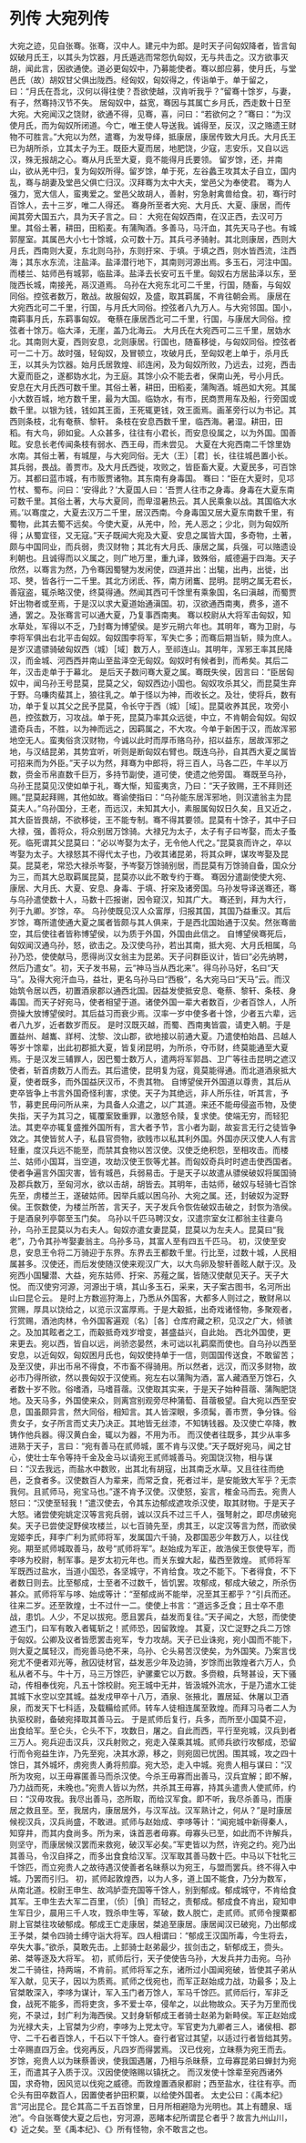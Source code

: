 # 列传 大宛列传
大宛之迹，见自张骞。张骞，汉中人。建元中为郎。是时天子问匈奴降者，皆言匈奴破月氏王，以其头为饮器，月氏遁逃而常怨仇匈奴，无与共击之。汉方欲事灭胡，闻此言，因欲通使。道必更匈奴中，乃募能使者。骞以郎应募，使月氏，与堂邑氏（故）胡奴甘父俱出陇西。经匈奴，匈奴得之，传诣单于。单于留之，曰：“月氏在吾北，汉何以得往使？吾欲使越，汉肯听我乎？”留骞十馀岁，与妻，有子，然骞持汉节不失。
居匈奴中，益宽，骞因与其属亡乡月氏，西走数十日至大宛。大宛闻汉之饶财，欲通不得，见骞，喜，问曰：“若欲何之？”骞曰：“为汉使月氏，而为匈奴所闭道。今亡，唯王使人导送我。诚得至，反汉，汉之赂遗王财物不可胜言。”大宛以为然，遣骞，为发导绎，抵康居，康居传致大月氏。大月氏王已为胡所杀，立其太子为王。既臣大夏而居，地肥饶，少寇，志安乐，又自以远汉，殊无报胡之心。骞从月氏至大夏，竟不能得月氏要领。
留岁馀，还，并南山，欲从羌中归，复为匈奴所得。留岁馀，单于死，左谷蠡王攻其太子自立，国内乱，骞与胡妻及堂邑父俱亡归汉。汉拜骞为太中大夫，堂邑父为奉使君。
骞为人强力，宽大信人，蛮夷爱之。堂邑父故胡人，善射，穷急射禽兽给食。初，骞行时百馀人，去十三岁，唯二人得还。
骞身所至者大宛、大月氏、大夏、康居，而传闻其旁大国五六，具为天子言之。曰：
大宛在匈奴西南，在汉正西，去汉可万里。其俗土著，耕田，田稻麦。有蒲陶酒。多善马，马汗血，其先天马子也。有城郭屋室。其属邑大小七十馀城，众可数十万。其兵弓矛骑射。其北则康居，西则大月氏，西南则大夏，东北则乌孙，东则扜穼、于填。于填之西，则水皆西流，注西海；其东水东流，注盐泽。盐泽潜行地下，其南则河源出焉。多玉石，河注中国。而楼兰、姑师邑有城郭，临盐泽。盐泽去长安可五千里。匈奴右方居盐泽以东，至陇西长城，南接羌，鬲汉道焉。
乌孙在大宛东北可二千里，行国，随畜，与匈奴同俗。控弦者数万，敢战。故服匈奴，及盛，取其羁属，不肯往朝会焉。
康居在大宛西北可二千里，行国，与月氏大同俗。控弦者八九万人。与大宛邻国。国小，南羁事月氏，东羁事匈奴。
奄蔡在康居西北可二千里，行国，与康居大同俗。控弦者十馀万。临大泽，无崖，盖乃北海云。
大月氏在大宛西可二三千里，居妫水北。其南则大夏，西则安息，北则康居。行国也，随畜移徙，与匈奴同俗。控弦者可一二十万。故时强，轻匈奴，及冒顿立，攻破月氏，至匈奴老上单于，杀月氏王，以其头为饮器。始月氏居敦煌、祁连闲，及为匈奴所败，乃远去，过宛，西击大夏而臣之，遂都妫水北，为王庭。其馀小众不能去者，保南山羌，号小月氏。
安息在大月氏西可数千里。其俗土著，耕田，田稻麦，蒲陶酒。城邑如大宛。其属小大数百城，地方数千里，最为大国。临妫水，有市，民商贾用车及船，行旁国或数千里。以银为钱，钱如其王面，王死辄更钱，效王面焉。画革旁行以为书记。其西则条枝，北有奄蔡、黎轩。
条枝在安息西数千里，临西海。暑湿。耕田，田稻。有大鸟，卵如瓮。人众甚多，往往有小君长，而安息役属之，以为外国。国善眩。安息长老传闻条枝有弱水、西王母，而未尝见。
大夏在大宛西南二千馀里妫水南。其俗土著，有城屋，与大宛同俗。无大（王）［君］长，往往城邑置小长。其兵弱，畏战。善贾市。及大月氏西徙，攻败之，皆臣畜大夏。大夏民多，可百馀万。其都曰蓝市城，有市贩贾诸物。其东南有身毒国。
骞曰：“臣在大夏时，见邛竹杖、蜀布。问曰：‘安得此？’大夏国人曰：‘吾贾人往市之身毒。身毒在大夏东南可数千里。其俗土著，大与大夏同，而卑湿暑热云。其人民乘象以战。其国临大水焉。’以骞度之，大夏去汉万二千里，居汉西南。今身毒国又居大夏东南数千里，有蜀物，此其去蜀不远矣。今使大夏，从羌中，险，羌人恶之；少北，则为匈奴所得；从蜀宜径，又无寇。”天子既闻大宛及大夏、安息之属皆大国，多奇物，土著，颇与中国同业，而兵弱，贵汉财物；其北有大月氏、康居之属，兵强，可以赂遗设利朝也。且诚得而以义属之，则广地万里，重九译，致殊俗，威德遍于四海。天子欣然，以骞言为然，乃令骞因蜀犍为发闲使，四道并出：出駹，出冉，出徙，出邛、僰，皆各行一二千里。其北方闭氐、筰，南方闭巂、昆明。昆明之属无君长，善寇盗，辄杀略汉使，终莫得通。然闻其西可千馀里有乘象国，名曰滇越，而蜀贾奸出物者或至焉，于是汉以求大夏道始通滇国。初，汉欲通西南夷，费多，道不通，罢之。及张骞言可以通大夏，乃复事西南夷。
骞以校尉从大将军击匈奴，知水草处，军得以不乏，乃封骞为博望侯。是岁元朔六年也。其明年，骞为卫尉，与李将军俱出右北平击匈奴。匈奴围李将军，军失亡多；而骞后期当斩，赎为庶人。是岁汉遣骠骑破匈奴西（城）［域］数万人，至祁连山。其明年，浑邪王率其民降汉，而金城、河西西并南山至盐泽空无匈奴。匈奴时有候者到，而希矣。其后二年，汉击走单于于幕北。
是后天子数问骞大夏之属。骞既失侯，因言曰：“臣居匈奴中，闻乌孙王号昆莫，昆莫之父，匈奴西边小国也。匈奴攻杀其父，而昆莫生弃于野。乌嗛肉蜚其上，狼往乳之。单于怪以为神，而收长之。及壮，使将兵，数有功，单于复以其父之民予昆莫，令长守于西（城）［域］。昆莫收养其民，攻旁小邑，控弦数万，习攻战。单于死，昆莫乃率其众远徙，中立，不肯朝会匈奴。匈奴遣奇兵击，不胜，以为神而远之，因羁属之，不大攻。今单于新困于汉，而故浑邪地空无人。蛮夷俗贪汉财物，今诚以此时而厚币赂乌孙，招以益东，居故浑邪之地，与汉结昆弟，其势宜听，听则是断匈奴右臂也。既连乌孙，自其西大夏之属皆可招来而为外臣。”天子以为然，拜骞为中郎将，将三百人，马各二匹，牛羊以万数，赍金币帛直数千巨万，多持节副使，道可使，使遗之他旁国。
骞既至乌孙，乌孙王昆莫见汉使如单于礼，骞大惭，知蛮夷贪，乃曰：“天子致赐，王不拜则还赐。”昆莫起拜赐，其他如故。骞谕使指曰：“乌孙能东居浑邪地，则汉遣翁主为昆莫夫人。”乌孙国分，王老，而远汉，未知其大小，素服属匈奴日久矣，且又近之，其大臣皆畏胡，不欲移徙，王不能专制。骞不得其要领。昆莫有十馀子，其中子曰大禄，强，善将众，将众别居万馀骑。大禄兄为太子，太子有子曰岑娶，而太子蚤死。临死谓其父昆莫曰：“必以岑娶为太子，无令他人代之。”昆莫哀而许之，卒以岑娶为太子。大禄怒其不得代太子也，乃收其诸昆弟，将其众畔，谋攻岑娶及昆莫。昆莫老，常恐大禄杀岑娶，予岑娶万馀骑别居，而昆莫有万馀骑自备，国众分为三，而其大总取羁属昆莫，昆莫亦以此不敢专约于骞。
骞因分遣副使使大宛、康居、大月氏、大夏、安息、身毒、于填、扜穼及诸旁国。乌孙发导译送骞还，骞与乌孙遣使数十人，马数十匹报谢，因令窥汉，知其广大。
骞还到，拜为大行，列于九卿。岁馀，卒。
乌孙使既见汉人众富厚，归报其国，其国乃益重汉。其后岁馀，骞所遣使通大夏之属者皆颇与其人俱来，于是西北国始通于汉矣。然张骞凿空，其后使往者皆称博望侯，以为质于外国，外国由此信之。
自博望侯骞死后，匈奴闻汉通乌孙，怒，欲击之。及汉使乌孙，若出其南，抵大宛、大月氏相属，乌孙乃恐，使使献马，愿得尚汉女翁主为昆弟。天子问群臣议计，皆曰“必先纳聘，然后乃遣女”。初，天子发书易，云“神马当从西北来”。得乌孙马好，名曰“天马”。及得大宛汗血马，益壮，更名乌孙马曰“西极”，名大宛马曰“天马”云。而汉始筑令居以西，初置酒泉郡以通西北国。因益发使抵安息、奄蔡、黎轩、条枝、身毒国。而天子好宛马，使者相望于道。诸使外国一辈大者数百，少者百馀人，人所赍操大放博望侯时。其后益习而衰少焉。汉率一岁中使多者十馀，少者五六辈，远者八九岁，近者数岁而反。
是时汉既灭越，而蜀、西南夷皆震，请吏入朝。于是置益州、越巂、牂柯、沈黎、汶山郡，欲地接以前通大夏。乃遣使柏始昌、吕越人等岁十馀辈，出此初郡抵大夏，皆复闭昆明，为所杀，夺币财，终莫能通至大夏焉。于是汉发三辅罪人，因巴蜀士数万人，遣两将军郭昌、卫广等往击昆明之遮汉使者，斩首虏数万人而去。其后遣使，昆明复为寇，竟莫能得通。而北道酒泉抵大夏，使者既多，而外国益厌汉币，不贵其物。
自博望侯开外国道以尊贵，其后从吏卒皆争上书言外国奇怪利害，求使。天子为其绝远，非人所乐往，听其言，予节，募吏民毋问所从来，为具备人众遣之，以广其道。来还不能毋侵盗币物，及使失指，天子为其习之，辄覆案致重罪，以激怒令赎，复求使。使端无穷，而轻犯法。其吏卒亦辄复盛推外国所有，言大者予节，言小者为副，故妄言无行之徒皆争效之。其使皆贫人子，私县官赍物，欲贱市以私其利外国。外国亦厌汉使人人有言轻重，度汉兵远不能至，而禁其食物以苦汉使。汉使乏绝积怨，至相攻击。而楼兰、姑师小国耳，当空道，攻劫汉使王恢等尤甚。而匈奴奇兵时时遮击使西国者。使者争遍言外国灾害，皆有城邑，兵弱易击。于是天子以故遣从骠侯破奴将属国骑及郡兵数万，至匈河水，欲以击胡，胡皆去。其明年，击姑师，破奴与轻骑七百馀先至，虏楼兰王，遂破姑师。因举兵威以困乌孙、大宛之属。还，封破奴为浞野侯。王恢数使，为楼兰所苦，言天子，天子发兵令恢佐破奴击破之，封恢为浩侯。于是酒泉列亭鄣至玉门矣。
乌孙以千匹马聘汉女，汉遣宗室女江都翁主往妻乌孙，乌孙王昆莫以为右夫人。匈奴亦遣女妻昆莫，昆莫以为左夫人。昆莫曰“我老”，乃令其孙岑娶妻翁主。乌孙多马，其富人至有四五千匹马。
初，汉使至安息，安息王令将二万骑迎于东界。东界去王都数千里。行比至，过数十城，人民相属甚多。汉使还，而后发使随汉使来观汉广大，以大鸟卵及黎轩善眩人献于汉。及宛西小国驩潜、大益，宛东姑师、扜穼、苏薤之属，皆随汉使献见天子。天子大悦。
而汉使穷河源，河源出于填，其山多玉石，采来，天子案古图书，名河所出山曰昆仑云。
是时上方数巡狩海上，乃悉从外国客，大都多人则过之，散财帛以赏赐，厚具以饶给之，以览示汉富厚焉。于是大觳抵，出奇戏诸怪物，多聚观者，行赏赐，酒池肉林，令外国客遍观（名）［各］仓库府藏之积，见汉之广大，倾骇之。及加其眩者之工，而觳抵奇戏岁增变，甚盛益兴，自此始。
西北外国使，更来更去。宛以西，皆自以远，尚骄恣晏然，未可诎以礼羁縻而使也。自乌孙以西至安息，以近匈奴，匈奴困月氏也，匈奴使持单于一信，则国国传送食，不敢留苦；及至汉使，非出币帛不得食，不市畜不得骑用。所以然者，远汉，而汉多财物，故必市乃得所欲，然以畏匈奴于汉使焉。宛左右以蒲陶为酒，富人藏酒至万馀石，久者数十岁不败。俗嗜酒，马嗜苜蓿。汉使取其实来，于是天子始种苜蓿、蒲陶肥饶地。及天马多，外国使来众，则离宫别观旁尽种蒲萄、苜蓿极望。自大宛以西至安息，国虽颇异言，然大同俗，相知言。其人皆深眼，多须髯，善市贾，争分铢。俗贵女子，女子所言而丈夫乃决正。其地皆无丝漆，不知铸钱器。及汉使亡卒降，教铸作他兵器。得汉黄白金，辄以为器，不用为币。
而汉使者往既多，其少从率多进熟于天子，言曰：“宛有善马在贰师城，匿不肯与汉使。”天子既好宛马，闻之甘心，使壮士车令等持千金及金马以请宛王贰师城善马。宛国饶汉物，相与谋曰：“汉去我远，而盐水中数败，出其北有胡寇，出其南乏水草。又且往往而绝邑，乏食者多。汉使数百人为辈来，而常乏食，死者过半，是安能致大军乎？无柰我何。且贰师马，宛宝马也。”遂不肯予汉使。汉使怒，妄言，椎金马而去。宛贵人怒曰：“汉使至轻我！”遣汉使去，令其东边郁成遮攻杀汉使，取其财物。于是天子大怒。诸尝使宛姚定汉等言宛兵弱，诚以汉兵不过三千人，强弩射之，即尽虏破宛矣。天子已尝使浞野侯攻楼兰，以七百骑先至，虏其王，以定汉等言为然，而欲侯宠姬李氏，拜李广利为贰师将军，发属国六千骑，及郡国恶少年数万人，以往伐宛。期至贰师城取善马，故号“贰师将军”。赵始成为军正，故浩侯王恢使导军，而李哆为校尉，制军事。是岁太初元年也。而关东蝗大起，蜚西至敦煌。
贰师将军军既西过盐水，当道小国恐，各坚城守，不肯给食。攻之不能下。下者得食，不下者数日则去。比至郁成，士至者不过数千，皆饥罢。攻郁成，郁成大破之，所杀伤甚众。贰师将军与哆、始成等计：“至郁成尚不能举，况至其王都乎？”引兵而还。往来二岁。还至敦煌，士不过什一二。使使上书言：“道远多乏食；且士卒不患战，患饥。人少，不足以拔宛。愿且罢兵，益发而复往。”天子闻之，大怒，而使使遮玉门，曰军有敢入者辄斩之！贰师恐，因留敦煌。
其夏，汉亡浞野之兵二万馀于匈奴。公卿及议者皆愿罢击宛军，专力攻胡。天子已业诛宛，宛小国而不能下，则大夏之属轻汉，而宛善马绝不来，乌孙、仑头易苦汉使矣，为外国笑。乃案言伐宛尤不便者邓光等，赦囚徒材官，益发恶少年及边骑，岁馀而出敦煌者六万人，负私从者不与。牛十万，马三万馀匹，驴骡橐它以万数。多赍粮，兵弩甚设，天下骚动，传相奉伐宛，凡五十馀校尉。宛王城中无井，皆汲城外流水，于是乃遣水工徙其城下水空以空其城。益发戍甲卒十八万，酒泉、张掖北，置居延、休屠以卫酒泉，而发天下七科适，及载糒给贰师。转车人徒相连属至敦煌。而拜习马者二人为执驱校尉，备破宛择取其善马云。
于是贰师后复行，兵多，而所至小国莫不迎，出食给军。至仑头，仑头不下，攻数日，屠之。自此而西，平行至宛城，汉兵到者三万人。宛兵迎击汉兵，汉兵射败之，宛走入葆乘其城。贰师兵欲行攻郁成，恐留行而令宛益生诈，乃先至宛，决其水源，移之，则宛固已忧困。围其城，攻之四十馀日，其外城坏，虏宛贵人勇将煎靡。宛大恐，走入中城。宛贵人相与谋曰：“汉所为攻宛，以王毋寡匿善马而杀汉使。今杀王毋寡而出善马，汉兵宜解；即不解，乃力战而死，未晚也。”宛贵人皆以为然，共杀其王毋寡，持其头遣贵人使贰师，约曰：“汉毋攻我。我尽出善马，恣所取，而给汉军食。即不听，我尽杀善马，而康居之救且至。至，我居内，康居居外，与汉军战。汉军熟计之，何从？”是时康居候视汉兵，汉兵尚盛，不敢进。贰师与赵始成、李哆等计：“闻宛城中新得秦人，知穿井，而其内食尚多。所为来，诛首恶者毋寡。毋寡头已至，如此而不许解兵，则坚守，而康居候汉罢而来救宛，破汉军必矣。”军吏皆以为然，许宛之约。宛乃出其善马，令汉自择之，而多出食食给汉军。汉军取其善马数十匹。中马以下牡牝三千馀匹，而立宛贵人之故待遇汉使善者名昧蔡以为宛王，与盟而罢兵。终不得入中城。乃罢而引归。
初，贰师起敦煌西，以为人多，道上国不能食，乃分为数军，从南北道。校尉王申生、故鸿胪壶充国等千馀人，别到郁成。郁成城守，不肯给食其军。王申生去大军二百里，（侦）［偩］而轻之，责郁成。郁成食不肯出，窥知申生军日少，晨用三千人攻，戮杀申生等，军破，数人脱亡，走贰师。贰师令搜粟都尉上官桀往攻破郁成。郁成王亡走康居，桀追至康居。康居闻汉已破宛，乃出郁成王予桀，桀令四骑士缚守诣大将军。四人相谓曰：“郁成王汉国所毒，今生将去，卒失大事。”欲杀，莫敢先击。上邽骑士赵弟最少，拔剑击之，斩郁成王，赍头。弟、桀等逐及大将军。
初，贰师后行，天子使使告乌孙，大发兵并力击宛。乌孙发二千骑往，持两端，不肯前。贰师将军之东，诸所过小国闻宛破，皆使其子弟从军入献，见天子，因以为质焉。贰师之伐宛也，而军正赵始成力战，功最多；及上官桀敢深入，李哆为谋计，军入玉门者万馀人，军马千馀匹。贰师后行，军非乏食，战死不能多，而将吏贪，多不爱士卒，侵牟之，以此物故众。天子为万里而伐宛，不录过，封广利为海西侯。又封身斩郁成王者骑士赵弟为新畤侯。军正赵始成为光禄大夫，上官桀为少府，李哆为上党太守。军官吏为九卿者三人，诸侯相、郡守、二千石者百馀人，千石以下千馀人。奋行者官过其望，以适过行者皆绌其劳。士卒赐直四万金。伐宛再反，凡四岁而得罢焉。
汉已伐宛，立昧蔡为宛王而去。岁馀，宛贵人以为昧蔡善谀，使我国遇屠，乃相与杀昧蔡，立毋寡昆弟曰蝉封为宛王，而遣其子入质于汉。汉因使使赂赐以镇抚之。
而汉发使十馀辈至宛西诸外国，求奇物，因风览以伐宛之威德。而敦煌置酒泉都尉；西至盐水，往往有亭。而仑头有田卒数百人，因置使者护田积粟，以给使外国者。
太史公曰：《禹本纪》言“河出昆仑。昆仑其高二千五百馀里，日月所相避隐为光明也。其上有醴泉、瑶池”。今自张骞使大夏之后也，穷河源，恶睹本纪所谓昆仑者乎？故言九州山川，《》近之矣。至《禹本纪》、《》所有怪物，余不敢言之也。
